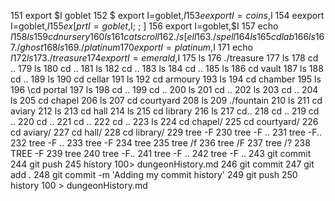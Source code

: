   151  export $I goblet
  152  $ export I=goblet,$I
  153  eexport I=coins,$I
  154  eexport I=goblet,$I
  155  ex[prt I= goblet,$I; ; ]
  156  export I=goblet,$I
  157  echo $I
  158  ls
  159  cd nursery
  160  ls
  161  cat scroll
  162  ./s[ell
  163  ./spell
  164  ls
  165  cd lab
  166  ls
  167  ./ghost
  168  ls
  169  ./platinum
  170  export I=platinum,$I
  171  echo $I
  172  ls
  173  ./treasure
  174  export I=emerald,$I
  175  ls
  176  ./treasure
  177  ls
  178  cd ..
  179  ls
  180  cd ..
  181  ls
  182  cd ..
  183  ls
  184  cd ..
  185  ls
  186  cd vault
  187  ls
  188  cd ..
  189  ls
  190  cd cellar
  191  ls
  192  cd armoury
  193  ls
  194  cd chamber
  195  ls
  196  \cd portal
  197  ls
  198  cd ..
  199  cd ..
  200  ls
  201  cd ..
  202  ls
  203  cd ..
  204  ls
  205  cd chapel
  206  ls
  207  cd courtyard
  208  ls
  209  ./fountain
  210  ls
  211  cd aviary
  212  ls
  213  cd hall
  214  ls
  215  cd library
  216  ls
  217  cd..
  218  cd ..
  219  cd ..
  220  cd ..
  221  cd ..
  222  cd ..
  223  ls
  224  cd chapel/
  225  cd courtyard/
  226  cd aviary/
  227  cd hall/
  228  cd library/
  229  tree -F
  230  tree -F ..
  231  tree -F..
  232  tree -F ..
  233  tree -F
  234  tree
  235  tree /f
  236  tree /F
  237  tree /?
  238  TREE -F
  239  tree
  240  tree -F..
  241  tree -F ..
  242  tree -F ..
  243  git commit
  244  git push
  245  history 100> dungeonHistory.md
  246  git commit
  247  git add .
  248  git commit -m 'Adding my commit history'
  249  git push
  250  history 100 > dungeonHistory.md
